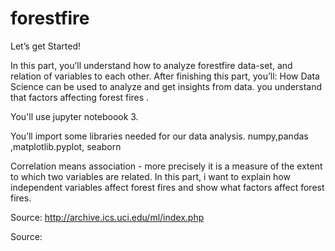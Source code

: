 # forestfire

Let’s get Started!

In this part, you’ll understand how to analyze forestfire data-set, and relation of variables to each other. After finishing this part, you’ll:
How Data Science can be used to analyze and get insights from data.
you understand that factors affecting forest fires .

You'll use jupyter noteboook 3.

You’ll import some libraries needed for our data analysis. 
numpy,pandas ,matplotlib.pyplot, seaborn 


Correlation means association - more precisely it is a measure of the extent to which two variables are related.
In this part, i want to explain how independent variables affect forest fires and show what factors affect forest fires.

Source: http://archive.ics.uci.edu/ml/index.php













Source:
